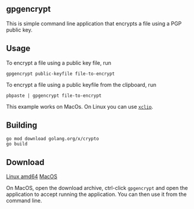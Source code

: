 
## gpgencrypt

This is simple command line application that encrypts a file using a PGP public key.

## Usage

To encrypt a file using a public key file, run

    gpgencrypt public-keyfile file-to-encrypt

To encrypt a file using a public keyfile from the clipboard, run

	pbpaste | gpgencrypt file-to-encrypt

This example works on MacOs.  On Linux you can use [`xclip`](https://ostechnix.com/how-to-use-pbcopy-and-pbpaste-commands-on-linux/).

## Building

    go mod download golang.org/x/crypto
    go build

## Download

[Linux amd64](releases/latest/download/gpgencrypt-linux-amd64.tar.gz)
[MacOS](releases/latest/download/gpgencrypt-darwin-amd64.tar.gz)

On MacOS, open the download archive, ctrl-click `gpgencrypt` and open the application to accept running the application.  You can then use it from the command line.
